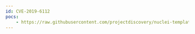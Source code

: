 ```yaml
---
id: CVE-2019-6112
pocs:
    - https://raw.githubusercontent.com/projectdiscovery/nuclei-templates/master/cves/CVE-2019-6112.yaml
---
```

